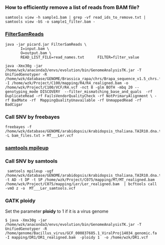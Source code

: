 
### How to efficiently remove a list of reads from BAM file?

```
samtools view -h sample1.bam | grep -vf read_ids_to_remove.txt | samtools view -bS -o sample1_filter.bam -​
```


### [FilterSamReads](https://broadinstitute.github.io/picard/command-line-overview.html#FilterSamReads)
```
java -jar picard.jar FilterSamReads \
       I=input.bam \ 
       O=output.bam \
       READ_LIST_FILE=read_names.txt      FILTER=filter_value
```



```
java -Xmx30g -jar /home/wzk/anaconda3/envs/evolution/bin/GenomeAnalysisTK.jar -T UnifiedGenotyper -R /home/wzk/database/GENOME/Brassica_rapa/chrs/Brapa_sequence_v1.5_chrs.fa -I /home/wzk/Project/C100/mapping/R4/R4_realigned.bam -o /home/wzk/Project/C100/VCF/R4.vcf -nct 8 -glm BOTH -mbq 20 --genotyping_mode DISCOVERY  --filter_mismatching_base_and_quals  -rf DuplicateRead -rf FailsVendorQualityCheck -rf NotPrimaryAlignment \ -rf BadMate -rf  MappingQualityUnavailable -rf UnmappedRead -rf BadCigar 
```


### Call SNV by freebayes

```
freebayes -f /home/wzk/database/GENOME/arabidopsis/Arabidopsis_thaliana.TAIR10.dna.toplevel.fa -L bam_files.txt > MT___Ler.vcf
```

### [samtools mpileup](http://samtools.sourceforge.net/mpileup.shtml)

### Call SNV by samtools
```
 samtools mpileup -ugf /home/wzk/database/GENOME/arabidopsis/Arabidopsis_thaliana.TAIR10.dna.toplevel.fa -t AD -t DP -t SP /home/wzk/Project/C075/mapping/MT/MT_realigned.bam /home/wzk/Project/C075/mapping/Ler/Ler_realigned.bam  | bcftools call -vmO z -o  MT___Ler_samtools.vcf
```


### GATK ploidy

Set the parameter **ploidy** to 1 if it is a virus genome 
```
$ java -Xmx30g -jar /home/wzk/anaconda3/envs/evolution/bin/GenomeAnalysisTK.jar -T UnifiedGenotyper -R /home/genome/Bacillus_virus/GCF_000837685.1_ViralProj14034_genomic.fa -I mapping/DR1/DR1_realigned.bam  -ploidy 1  -o /home/wzk/DR1.vcf 
```

